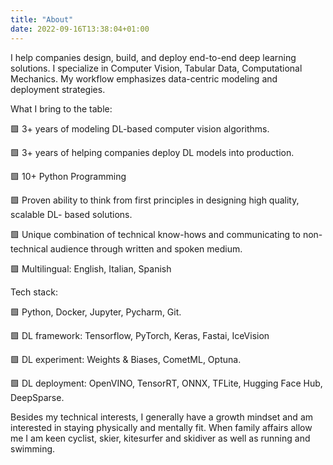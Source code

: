 ```yaml
---
title: "About"
date: 2022-09-16T13:38:04+01:00
---
```


I help companies design, build, and deploy end-to-end deep learning solutions.
I specialize in Computer Vision, Tabular Data, Computational Mechanics.
My workflow emphasizes data-centric modeling and deployment strategies.

What I bring to the table:

<p>🟩 3+ years of modeling DL-based computer vision algorithms.</p>
<p>🟩 3+ years of helping companies deploy DL models into production.</p>

<p>🟩 10+ Python Programming</p>
<p>🟩 Proven ability to think from first principles in designing high quality, scalable DL- based solutions.</p>
<p>🟩 Unique combination of technical know-hows and communicating to non-technical audience through written and spoken medium.</p>
<p>🟩 Multilingual: English, Italian, Spanish</p>

Tech stack:
<p>🟩 Python, Docker, Jupyter, Pycharm, Git.</p>
<p>🟩 DL framework: Tensorflow, PyTorch, Keras, Fastai, IceVision</p>
<p>🟩 DL experiment: Weights & Biases, CometML, Optuna.</p>
<p>🟩 DL deployment: OpenVINO, TensorRT, ONNX, TFLite, Hugging Face Hub, DeepSparse.</p>

Besides my technical interests, I generally have a growth mindset and am interested in staying physically and mentally fit. 
When family affairs allow me I am keen cyclist, skier, kitesurfer and skidiver as well as running and swimming.